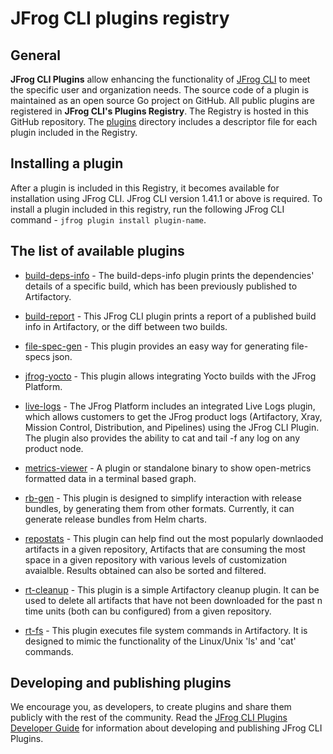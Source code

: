 # JFrog CLI plugins registry
## General
**JFrog CLI Plugins** allow enhancing the functionality of [JFrog CLI](https://www.jfrog.com/confluence/display/CLI/JFrog+CLI) to meet the specific user and organization needs. The source code of a plugin is maintained as an open source Go project on GitHub. All public plugins are registered in **JFrog CLI's Plugins Registry**. The Registry is hosted in this GitHub repository. The [plugins](plugins) directory includes a descriptor file for each plugin included in the Registry. 

## Installing a plugin 
After a plugin is included in this Registry, it becomes available for installation using JFrog CLI. JFrog CLI version 1.41.1 or above is required. To install a plugin included in this registry, run the following JFrog CLI command -  `jfrog plugin install plugin-name`. 

## The list of available plugins
* [build-deps-info](https://github.com/jfrog/jfrog-cli-plugins/tree/main/build-deps-info) - The build-deps-info plugin prints the dependencies' details of a specific build, which has been previously published to Artifactory.

* [build-report](https://github.com/jfrog/jfrog-cli-plugins/tree/main/build-report) - This JFrog CLI plugin prints a report of a published build info in Artifactory, or the diff between two builds.

* [file-spec-gen](https://github.com/jfrog/jfrog-cli-plugins/tree/main/file-spec-gen) - This plugin provides an easy way for generating file-specs json.

* [jfrog-yocto](https://github.com/rdar-lab/jfrog-cli-yocto-plugin) - This plugin allows integrating Yocto builds with the JFrog Platform.

* [live-logs](https://github.com/jfrog/live-logs) - The JFrog Platform includes an integrated Live Logs plugin, which allows customers to get the JFrog product logs (Artifactory, Xray, Mission Control, Distribution, and Pipelines) using the JFrog CLI Plugin. The plugin also provides the ability to cat and tail -f any log on any product node.

* [metrics-viewer](https://github.com/eldada/metrics-viewer/tree/master) - A plugin or standalone binary to show open-metrics formatted data in a terminal based graph.

* [rb-gen](https://github.com/jfrog/jfrog-cli-plugins/tree/main/rb-gen) - This plugin is designed to simplify interaction with release bundles, by generating them from other formats. Currently, it can generate release bundles from Helm charts.

* [repostats](https://github.com/chanti529/repostats) - This plugin can help find out the most popularly downlaoded artifacts in a given repository, Artifacts that are consuming the most space in a given repository with various levels of customization avaialble. Results obtained can also be sorted and filtered.

* [rt-cleanup](https://github.com/jfrog/jfrog-cli-plugins/tree/main/rt-cleanup) - This plugin is a simple Artifactory cleanup plugin. It can be used to delete all artifacts that have not been downloaded for the past n time units (both can bu configured) from a given repository.

* [rt-fs](https://github.com/jfrog/jfrog-cli-plugins/tree/main/rt-fs) - This plugin executes file system commands in Artifactory. It is designed to mimic the functionality of the Linux/Unix 'ls' and 'cat' commands.

## Developing and publishing plugins
We encourage you, as developers, to create plugins and share them publicly with the rest of the community. Read the [JFrog CLI Plugins Developer Guide](https://github.com/jfrog/jfrog-cli/blob/master/guides/jfrog-cli-plugins-developer-guide.md) for information about developing and publishing JFrog CLI Plugins.
